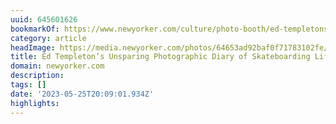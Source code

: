 ```yaml
---
uuid: 645601626
bookmarkOf: https://www.newyorker.com/culture/photo-booth/ed-templetons-unsparing-photographic-diary-of-skateboarding-life?fbclid=PAAaZgD3DEJqmpuwvZbIQGJRN15TuaGzdbyZ_ue9Gr34L8fnOelkV8RgTHYnQ
category: article
headImage: https://media.newyorker.com/photos/64653ad92baf0f71783102fe/16:9/w_1280,c_limit/p216.jpg
title: Ed Templeton’s Unsparing Photographic Diary of Skateboarding Life
domain: newyorker.com
description:
tags: []
date: '2023-05-25T20:09:01.934Z'
highlights:
---
```



